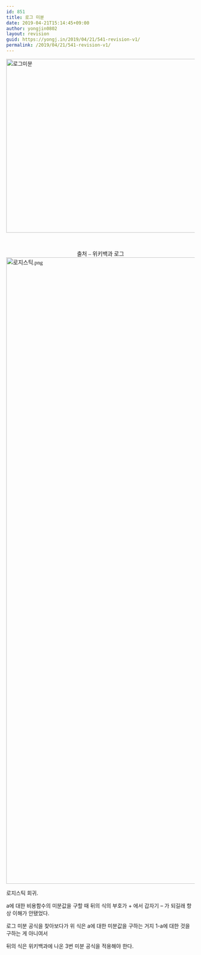 ```yaml
---
id: 851
title: 로그 미분
date: 2019-04-21T15:14:45+09:00
author: yongjin0802
layout: revision
guid: https://yongj.in/2019/04/21/541-revision-v1/
permalink: /2019/04/21/541-revision-v1/
---
```

<img class=" size-full wp-image-542 aligncenter" src="https://yongj.in/wp-content/uploads/2017/08/eba19ceab7b8ebafb8ebb684.png" alt="로그미분" width="1346" height="465" srcset="https://yongj.in/wp-content/uploads/2017/08/eba19ceab7b8ebafb8ebb684.png 1346w, https://yongj.in/wp-content/uploads/2017/08/eba19ceab7b8ebafb8ebb684-300x104.png 300w, https://yongj.in/wp-content/uploads/2017/08/eba19ceab7b8ebafb8ebb684-768x265.png 768w, https://yongj.in/wp-content/uploads/2017/08/eba19ceab7b8ebafb8ebb684-1024x354.png 1024w, https://yongj.in/wp-content/uploads/2017/08/eba19ceab7b8ebafb8ebb684-1000x345.png 1000w, https://yongj.in/wp-content/uploads/2017/08/eba19ceab7b8ebafb8ebb684-800x276.png 800w" sizes="(max-width: 1346px) 100vw, 1346px" />

&nbsp;

<p lang="x-IV_mathan" style="margin:0;font-family:'Cambria Math';font-size:11pt;text-align:center;">
  출처 &#8211; 위키백과 로그
</p>

<div style="direction:ltr;border-width:100%;">
</div>

<p lang="x-IV_mathan" style="margin:0;font-family:'Cambria Math';font-size:11pt;">
  <!--[endif]-->
</p>

<p lang="x-IV_mathan" style="margin:0;font-family:'Cambria Math';font-size:11pt;">
  <img class="alignnone size-full wp-image-547" src="https://yongj.in/wp-content/uploads/2017/08/eba19ceca780ec8aa4ed8bb1.png" alt="로지스틱.png" width="1990" height="1676" srcset="https://yongj.in/wp-content/uploads/2017/08/eba19ceca780ec8aa4ed8bb1.png 1990w, https://yongj.in/wp-content/uploads/2017/08/eba19ceca780ec8aa4ed8bb1-300x253.png 300w, https://yongj.in/wp-content/uploads/2017/08/eba19ceca780ec8aa4ed8bb1-768x647.png 768w, https://yongj.in/wp-content/uploads/2017/08/eba19ceca780ec8aa4ed8bb1-1024x862.png 1024w, https://yongj.in/wp-content/uploads/2017/08/eba19ceca780ec8aa4ed8bb1-1000x842.png 1000w, https://yongj.in/wp-content/uploads/2017/08/eba19ceca780ec8aa4ed8bb1-356x300.png 356w" sizes="(max-width: 1990px) 100vw, 1990px" /><!--[endif]-->
</p>

<p lang="x-IV_mathan">
  로지스틱 회귀.
</p>

<p lang="x-IV_mathan">
  a에 대한 비용함수의 미분값을 구할 때 뒤의 식의 부호가 + 에서 갑자기 &#8211; 가 되길래 항상 이해가 안됐었다.
</p>

<p lang="x-IV_mathan">
  로그 미분 공식을 찾아보다가 위 식은 a에 대한 미분값을 구하는 거지 1-a에 대한 것을 구하는 게 아니여서
</p>

<p lang="x-IV_mathan">
  뒤의 식은 위키백과에 나온 3번 미분 공식을 적용해야 한다.
</p>

<p lang="x-IV_mathan" style="margin:0;font-family:'Cambria Math';font-size:11pt;">
  <!--[endif]-->
</p>